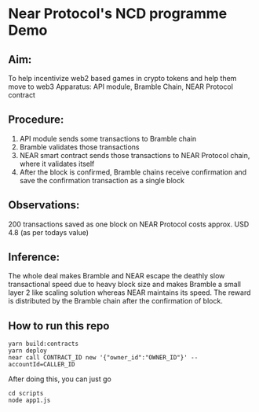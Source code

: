 # Near Protocol's NCD programme Demo

## Aim:

To help incentivize web2 based games in crypto tokens and help them move to web3 
Apparatus: API module, Bramble Chain, NEAR Protocol contract

## Procedure: 

1. API module sends some transactions to Bramble chain
2. Bramble validates those transactions
3. NEAR smart contract sends those transactions to NEAR Protocol chain, where it validates itself 
4. After the block is confirmed, Bramble chains receive confirmation and save the confirmation
 transaction as a single block

## Observations: 

200 transactions saved as one block on NEAR Protocol costs approx. USD 4.8 (as per todays value)

## Inference: 
The whole deal makes Bramble and NEAR escape the deathly slow transactional speed due to heavy block size and makes Bramble a small layer 2 like scaling solution whereas NEAR maintains its speed. The reward is distributed by the Bramble chain after the confirmation of block.


## How to run this repo
```
yarn build:contracts
yarn deploy
near call CONTRACT_ID new '{"owner_id":"OWNER_ID"}' --accountId=CALLER_ID
```

After doing this, you can just go
```
cd scripts
node app1.js
```
